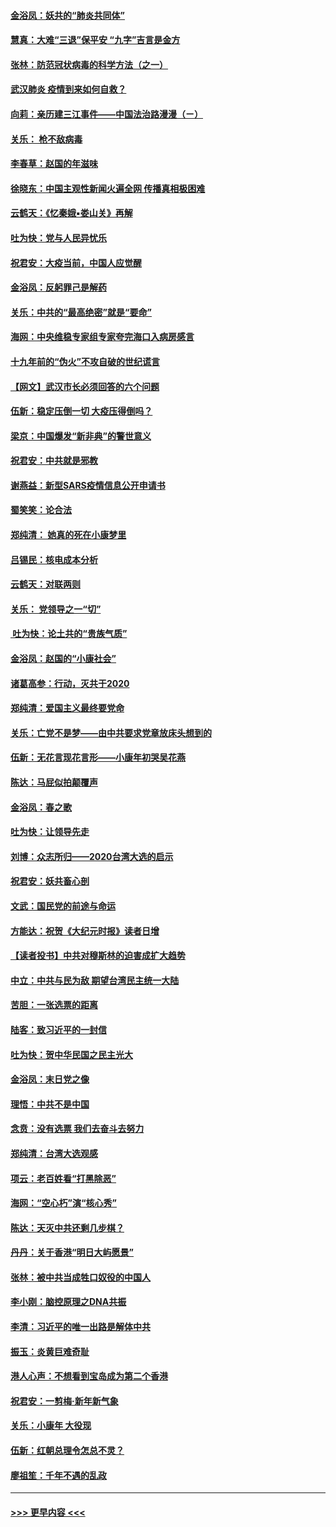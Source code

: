 #### [金浴凤：妖共的“肺炎共同体”](../pages/nsc993/n11829448.md?t=01300501) 
#### [慧真：大难“三退”保平安 “九字”吉言是金方](../pages/nsc993/n11829501.md?t=01300501) 
#### [张林：防范冠状病毒的科学方法（之一）](../pages/nsc993/n11828618.md?t=01300501) 
#### [武汉肺炎 疫情到来如何自救？](../pages/nsc993/n11827632.md?t=01300501) 
#### [向莉：亲历建三江事件——中国法治路漫漫（ㄧ）](../pages/nsc993/n11827190.md?t=01300501) 
#### [关乐： 枪不敌病毒](../pages/nsc993/n11826746.md?t=01300501) 
#### [李春草：赵国的年滋味](../pages/nsc993/n11826321.md?t=01300501) 
#### [徐晓东：中国主观性新闻火遍全网 传播真相极困难](../pages/nsc993/n11826508.md?t=01300501) 
#### [云鹤天：《忆秦娥▪娄山关》再解](../pages/nsc993/n11824682.md?t=01300501) 
#### [吐为快：党与人民异忧乐](../pages/nsc993/n11824660.md?t=01300501) 
#### [祝君安：大疫当前，中国人应觉醒](../pages/nsc993/n11821946.md?t=01300501) 
#### [金浴凤：反躬罪己是解药](../pages/nsc993/n11820280.md?t=01300501) 
#### [关乐：中共的“最高绝密”就是“要命”](../pages/nsc993/n11816946.md?t=01300501) 
#### [海网：中央维稳专家组专家夸完海口入病房感言](../pages/nsc993/n11815138.md?t=01300501) 
#### [十九年前的“伪火”不攻自破的世纪谎言](../pages/nsc993/n11813238.md?t=01300501) 
#### [【网文】武汉市长必须回答的六个问题](../pages/nsc993/n11813848.md?t=01300501) 
#### [伍新：稳定压倒一切 大疫压得倒吗？](../pages/nsc993/n11812634.md?t=01300501) 
#### [梁京：中国爆发“新非典”的警世意义](../pages/nsc993/n11812554.md?t=01300501) 
#### [祝君安：中共就是邪教](../pages/nsc993/n11812431.md?t=01300501) 
#### [谢燕益：新型SARS疫情信息公开申请书](../pages/nsc993/n11808840.md?t=01300501) 
#### [蜀笑笑：论合法](../pages/nsc993/n11808064.md?t=01300501) 
#### [郑纯清： 她真的死在小康梦里](../pages/nsc993/n11806623.md?t=01300501) 
#### [吕锡民：核电成本分析](../pages/nsc993/n11806284.md?t=01300501) 
#### [云鹤天：对联两则](../pages/nsc993/n11805957.md?t=01300501) 
#### [关乐： 党领导之一“切”](../pages/nsc993/n11804505.md?t=01300501) 
#### [ 吐为快：论土共的“贵族气质”](../pages/nsc993/n11804490.md?t=01300501) 
#### [金浴凤：赵国的“小康社会”](../pages/nsc993/n11804452.md?t=01300501) 
#### [诸葛高参：行动，灭共于2020](../pages/nsc993/n11804120.md?t=01300501) 
#### [郑纯清：爱国主义最终要党命](../pages/nsc993/n11802197.md?t=01300501) 
#### [关乐：亡党不是梦——由中共要求党章放床头想到的](../pages/nsc993/n11802156.md?t=01300501) 
#### [伍新：无花言现花言形——小康年初哭吴花燕](../pages/nsc993/n11800044.md?t=01300501) 
#### [陈达：马屁似拍颠覆声](../pages/nsc993/n11800010.md?t=01300501) 
#### [金浴凤：春之歌](../pages/nsc993/n11797687.md?t=01300501) 
#### [吐为快：让领导先走](../pages/nsc993/n11797512.md?t=01300501) 
#### [刘博：众志所归——2020台湾大选的启示](../pages/nsc993/n11796878.md?t=01300501) 
#### [祝君安：妖共畜心剖](../pages/nsc993/n11794273.md?t=01300501) 
#### [文武：国民党的前途与命运](../pages/nsc993/n11794198.md?t=01300501) 
#### [方能达：祝贺《大纪元时报》读者日增](../pages/nsc993/n11793807.md?t=01300501) 
#### [【读者投书】中共对穆斯林的迫害成扩大趋势](../pages/nsc993/n11791371.md?t=01300501) 
#### [中立：中共与民为敌 期望台湾民主统一大陆](../pages/nsc993/n11790392.md?t=01300501) 
#### [苦胆：一张选票的距离](../pages/nsc993/n11788914.md?t=01300501) 
#### [陆客：致习近平的一封信](../pages/nsc993/n11788867.md?t=01300501) 
#### [吐为快：贺中华民国之民主光大](../pages/nsc993/n11788618.md?t=01300501) 
#### [金浴凤：末日党之像](../pages/nsc993/n11787475.md?t=01300501) 
#### [理悟：中共不是中国](../pages/nsc993/n11787463.md?t=01300501) 
#### [念贲：没有选票  我们去奋斗去努力](../pages/nsc993/n11787398.md?t=01300501) 
#### [郑纯清：台湾大选观感](../pages/nsc993/n11786210.md?t=01300501) 
#### [项云：老百姓看“打黑除恶”](../pages/nsc993/n11785398.md?t=01300501) 
#### [海网：“空心朽”演“核心秀”](../pages/nsc993/n11783874.md?t=01300501) 
#### [陈达：天灭中共还剩几步棋？](../pages/nsc993/n11783719.md?t=01300501) 
#### [丹丹：关于香港“明日大屿愿景”](../pages/nsc993/n11783273.md?t=01300501) 
#### [张林：被中共当成牲口奴役的中国人](../pages/nsc993/n11782397.md?t=01300501) 
#### [李小刚：脑控原理之DNA共振](../pages/nsc993/n11780962.md?t=01300501) 
#### [李清：习近平的唯一出路是解体中共](../pages/nsc993/n11780866.md?t=01300501) 
#### [振玉：炎黄巨难奇耻](../pages/nsc993/n11779632.md?t=01300501) 
#### [港人心声：不想看到宝岛成为第二个香港](../pages/nsc993/n11778817.md?t=01300501) 
#### [祝君安：一剪梅‧新年新气象](../pages/nsc993/n11776340.md?t=01300501) 
#### [关乐：小康年 大役现](../pages/nsc993/n11774213.md?t=01300501) 
#### [伍新：红朝总理令怎总不灵？](../pages/nsc993/n11770813.md?t=01300501) 
#### [廖祖笙：千年不遇的乱政](../pages/nsc993/n11770373.md?t=01300501) 

----
#### [ >>> 更早内容 <<< ](../indexes/nsc993-earlier.md)
